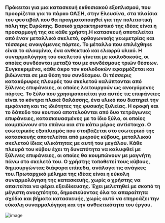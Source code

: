 ### Πρόκειται για μια κατασκευή εκθεσιακού εξοπλισμού, που προορίζεται για το πάρκο ΟΑΣΗ, στην Ελευσίνα, στα πλαίσια του φεστιβάλ που θα πραγματοποιηθεί για την πολιτιστική πόλη της Ευρώπης. Βασικό χαρακτηριστικό της ιδέας είναι η προσαρμογή της σε κάθε χρήστη.Η κατασκευή αποτελείται από έναν μεταλλικό σκελετό, ορθογωνικής γεωμετρίας και τέσσερις ανοιγόμενες πόρτες. Το μέταλλο που επιλέχθηκε είναι το αλουμίνιο, ένα ανθεκτικό και ελαφρύ υλικό. Η συναρμολόγηση του σκελετού γίνεται με κοιλοδοκούς, οι οποίες συνδέονται μεταξύ του με συνδέσμους τριών θέσεων. Συγκεκριμένα, κάθε άκρο τον κοιλοδοκών εφαρμόζεται και βιδώνεται σε μια θέση του συνδέσμου. Οι τέσσερις κατακόρυφες πλευρές του σκελετού καλύπτονται από ξύλινες επιφάνειες, οι οποίες λειτουργούν ως ανοιγόμενες πόρτες. Το ξύλο που χρησιμοποιείται για αυτές τις επιφάνειες είναι το κόντρα πλακέ θαλάσσης, ένα υλικό που διατηρεί την εμφάνιση και τις ιδιότητες της φυσικής ξυλείας. Η οροφή και το δάπεδο του κουτιού αποτελούνται από δυο τετράγωνες επιφάνειες, κατασκευασμένες με το ίδιο ξύλο, οι οποίες κουμπώνουν στο επάνω και στο κάτω μέρος αντίστοιχα. Ο εσωτερικός εξοπλισμός που στοιβάζεται στο εσωτερικό της κατασκευής αποτελείται από μικρούς κύβους, μεταλλικού σκελετού ίδιας υλικότητας με αυτή του μεγάλου. Κάθε πλευρά του κύβου έχει τη δυνατότητα να καλυφθεί με ξύλινες επιφάνειες, οι οποίες θα κουμπώνουν με μαγνήτη πάνω στο σκελετό του. Ο χρήστης τοποθετεί τους κύβους, δημιουργώντας διάφορα επίπεδα, ανάλογα τις ανάγκες του.Πρωταρχικό μέλημα της ιδέας είναι η εύκολη συναρμολόγηση της κατασκευής, χωρίς ο χρήστης να απαιτείται να φέρει εξειδίκευσης. Έχει μελετηθεί με σκοπό τη μέγιστη ανοιχτότητα, δημοσιεύοντας όλα τα απαραίτητα σχέδια και βήματα κατασκευής, χωρίς αυτό να επηρεάζει την εύκολη συναρμολόγηση και την ανθεκτικότητα του έργου.
![image](https://github.com/elepoliti00/elepoliti00/assets/136704682/42989dcc-9c2d-4852-9283-61a2778c3715)


<!--
**elepoliti00/elepoliti00** is a ✨ _special_ ✨ repository because its `README.md` (this file) appears on your GitHub profile.

Here are some ideas to get you started:

- 🔭 I’m currently working on ...
- 🌱 I’m currently learning ...
- 👯 I’m looking to collaborate on ...
- 🤔 I’m looking for help with ...
- 💬 Ask me about ...
- 📫 How to reach me: ...
- 😄 Pronouns: ...
- ⚡ Fun fact: ...
-->
